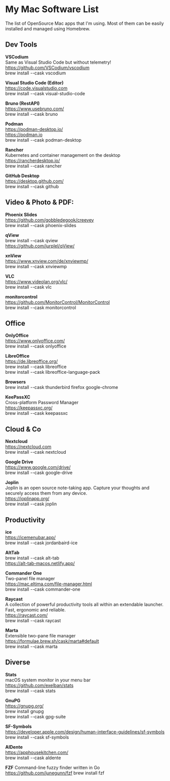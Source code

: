 # My Mac Software List
The list of OpenSource Mac apps that I'm using. Most of them can be easily installed and managed using Homebrew.

## Dev Tools

**VSCodium**  
Same as Visual Studio Code but without telemetry!  
https://github.com/VSCodium/vscodium  
brew install --cask vscodium

**Visual Studio Code (Editor)**  
https://code.visualstudio.com  
brew install --cask visual-studio-code

**Bruno (RestAPI)**  
https://www.usebruno.com/  
brew install --cask bruno

**Podman**  
https://podman-desktop.io/  
https://podman.io  
brew install --cask podman-desktop

**Rancher**  
Kubernetes and container management on the desktop  
https://rancherdesktop.io/  
brew install --cask rancher

**GitHub Desktop**  
https://desktop.github.com/  
brew install --cask github

## Video & Photo & PDF:

**Phoenix Slides**  
https://github.com/gobbledegook/creevey  
brew install --cask phoenix-slides

**qView**  
brew install --cask qview  
https://github.com/jurplel/qView/

**xnView**  
https://www.xnview.com/de/xnviewmp/  
brew install --cask xnviewmp

**VLC**  
https://www.videolan.org/vlc/  
brew install --cask vlc

**monitorcontrol**  
https://github.com/MonitorControl/MonitorControl  
brew install --cask monitorcontrol

## Office

**OnlyOffice**  
https://www.onlyoffice.com/  
brew install --cask onlyoffice

**LibreOffice**  
https://de.libreoffice.org/  
brew install --cask libreoffice  
brew install --cask libreoffice-language-pack

**Browsers**  
brew install --cask thunderbird firefox google-chrome

**KeePassXC**  
Cross-platform Password Manager  
https://keepassxc.org/  
brew install --cask keepassxc

## Cloud & Co

**Nextcloud**  
https://nextcloud.com  
brew install --cask nextcloud

**Google Drive**  
https://www.google.com/drive/  
brew install --cask google-drive

**Joplin**  
Joplin is an open source note-taking app. Capture your thoughts and securely access them from any device.  
https://joplinapp.org/  
brew install --cask joplin

## Productivity

**ice**  
https://icemenubar.app/  
brew install --cask jordanbaird-ice

**AltTab**  
brew install --cask alt-tab  
https://alt-tab-macos.netlify.app/

**Commander One**  
Two-panel file manager  
https://mac.eltima.com/file-manager.html  
brew install --cask commander-one

**Raycast**  
A collection of powerful productivity tools all within an extendable launcher. Fast, ergonomic and reliable.  
https://raycast.com/  
brew install --cask raycast

**Marta**  
Extensible two-pane file manager  
https://formulae.brew.sh/cask/marta#default  
brew install --cask marta

## Diverse

**Stats**  
macOS system monitor in your menu bar  
https://github.com/exelban/stats  
brew install --cask stats

**GnuPG**  
https://gnupg.org/  
brew install gnupg  
brew install --cask gpg-suite

**SF-Symbols**  
https://developer.apple.com/design/human-interface-guidelines/sf-symbols  
brew install --cask sf-symbols

**AlDente**  
https://apphousekitchen.com/  
brew install --cask aldente

**FZF**
Command-line fuzzy finder written in Go
https://github.com/junegunn/fzf
brew install fzf
